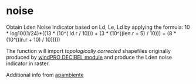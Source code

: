 # noise
Obtain Lden Noise Indicator based on Ld, Le, Ld by applying the formula:
10 * log10((1/24)*((13  * (10^( ld.r / 10))) + (3 * (10^((len.r + 5) / 10))) + (8 * (10^((ln.r + 10) / 10)))))

The function will import *topologically corrected* shapefiles originally produced by [windPRO DECIBEL module](http://www.emd.dk/windpro/windpro-modules/environment-modules/decibel/) and produce the Lden noise indicator in raster.

Additional info from [apambiente](http://www.apambiente.pt/_zdata/DAR/Ruido/NotasTecnicas_EstudosReferencia/GuiaPraticoMedicoesRuidoAmbiente.pdf)
